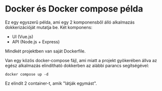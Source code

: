 # Docker és Docker compose példa

Ez egy egyszerű példa, ami egy 2 komponensből álló alkalmazás dokkerizációját mutatja be.
Két komponens:
- UI (Vue.js)
- API (Node.js + Express)

Mindkét projektben van saját Dockerfile.

Van egy közös docker-compose fájl, ami miatt a projekt gyökerében állva az egész alkalmazás elindítható dokkerben az alábbi parancs segítségével:
```
docker compose up -d
```

Ez elindít 2 container-t, amik "látják egymást".
